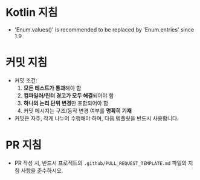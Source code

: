 # Kotlin 지침

- 'Enum.values()' is recommended to be replaced by 'Enum.entries' since 1.9 

# 커밋 지침

- 커밋 조건:
    1. **모든 테스트가 통과**해야 함
    2. **컴파일러/린터 경고가 모두 해결**되어야 함
    3. **하나의 논리 단위 변경**만 포함되어야 함
    4. 커밋 메시지는 구조/동작 변경 여부를 **명확히 기재**
- 커밋은 자주, 작게 나누어 수행해야 하며, 다음 템플릿을 반드시 사용합니다.

# PR 지침

- PR 작성 시, 반드시 프로젝트의 `.github/PULL_REQUEST_TEMPLATE.md` 파일의 지침 사항을 준수하시오.

